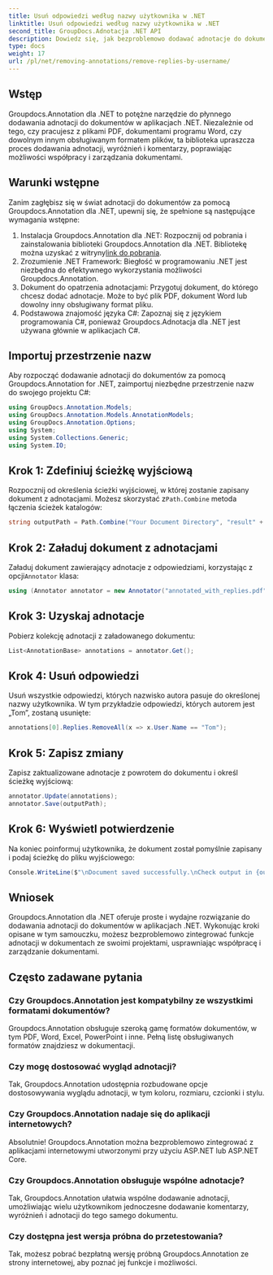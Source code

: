```yaml
---
title: Usuń odpowiedzi według nazwy użytkownika w .NET
linktitle: Usuń odpowiedzi według nazwy użytkownika w .NET
second_title: GroupDocs.Adnotacja .NET API
description: Dowiedz się, jak bezproblemowo dodawać adnotacje do dokumentów za pomocą Groupdocs.Annotation dla .NET. Usprawnij współpracę i zarządzanie dokumentami dzięki temu potężnemu narzędziu.
type: docs
weight: 17
url: /pl/net/removing-annotations/remove-replies-by-username/
---
```

## Wstęp
Groupdocs.Annotation dla .NET to potężne narzędzie do płynnego dodawania adnotacji do dokumentów w aplikacjach .NET. Niezależnie od tego, czy pracujesz z plikami PDF, dokumentami programu Word, czy dowolnym innym obsługiwanym formatem plików, ta biblioteka upraszcza proces dodawania adnotacji, wyróżnień i komentarzy, poprawiając możliwości współpracy i zarządzania dokumentami.
## Warunki wstępne
Zanim zagłębisz się w świat adnotacji do dokumentów za pomocą Groupdocs.Annotation dla .NET, upewnij się, że spełnione są następujące wymagania wstępne:
1.  Instalacja Groupdocs.Annotation dla .NET: Rozpocznij od pobrania i zainstalowania biblioteki Groupdocs.Annotation dla .NET. Bibliotekę można uzyskać z witryny[link do pobrania](https://releases.groupdocs.com/annotation/net/).
2. Zrozumienie .NET Framework: Biegłość w programowaniu .NET jest niezbędna do efektywnego wykorzystania możliwości Groupdocs.Annotation.
3. Dokument do opatrzenia adnotacjami: Przygotuj dokument, do którego chcesz dodać adnotacje. Może to być plik PDF, dokument Word lub dowolny inny obsługiwany format pliku.
4. Podstawowa znajomość języka C#: Zapoznaj się z językiem programowania C#, ponieważ Groupdocs.Adnotacja dla .NET jest używana głównie w aplikacjach C#.

## Importuj przestrzenie nazw
Aby rozpocząć dodawanie adnotacji do dokumentów za pomocą Groupdocs.Annotation for .NET, zaimportuj niezbędne przestrzenie nazw do swojego projektu C#:
```csharp
using GroupDocs.Annotation.Models;
using GroupDocs.Annotation.Models.AnnotationModels;
using GroupDocs.Annotation.Options;
using System;
using System.Collections.Generic;
using System.IO;
```
## Krok 1: Zdefiniuj ścieżkę wyjściową
 Rozpocznij od określenia ścieżki wyjściowej, w której zostanie zapisany dokument z adnotacjami. Możesz skorzystać z`Path.Combine` metoda łączenia ścieżek katalogów:
```csharp
string outputPath = Path.Combine("Your Document Directory", "result" + Path.GetExtension("input.pdf"));
```
## Krok 2: Załaduj dokument z adnotacjami
 Załaduj dokument zawierający adnotacje z odpowiedziami, korzystając z opcji`Annotator` klasa:
```csharp
using (Annotator annotator = new Annotator("annotated_with_replies.pdf"))
```
## Krok 3: Uzyskaj adnotacje
Pobierz kolekcję adnotacji z załadowanego dokumentu:
```csharp
List<AnnotationBase> annotations = annotator.Get();
```
## Krok 4: Usuń odpowiedzi
Usuń wszystkie odpowiedzi, których nazwisko autora pasuje do określonej nazwy użytkownika. W tym przykładzie odpowiedzi, których autorem jest „Tom”, zostaną usunięte:
```csharp
annotations[0].Replies.RemoveAll(x => x.User.Name == "Tom");
```
## Krok 5: Zapisz zmiany
Zapisz zaktualizowane adnotacje z powrotem do dokumentu i określ ścieżkę wyjściową:
```csharp
annotator.Update(annotations);
annotator.Save(outputPath);
```
## Krok 6: Wyświetl potwierdzenie
Na koniec poinformuj użytkownika, że dokument został pomyślnie zapisany i podaj ścieżkę do pliku wyjściowego:
```csharp
Console.WriteLine($"\nDocument saved successfully.\nCheck output in {outputPath}.");
```
## Wniosek
Groupdocs.Annotation dla .NET oferuje proste i wydajne rozwiązanie do dodawania adnotacji do dokumentów w aplikacjach .NET. Wykonując kroki opisane w tym samouczku, możesz bezproblemowo zintegrować funkcje adnotacji w dokumentach ze swoimi projektami, usprawniając współpracę i zarządzanie dokumentami.
## Często zadawane pytania
### Czy Groupdocs.Annotation jest kompatybilny ze wszystkimi formatami dokumentów?
Groupdocs.Annotation obsługuje szeroką gamę formatów dokumentów, w tym PDF, Word, Excel, PowerPoint i inne. Pełną listę obsługiwanych formatów znajdziesz w dokumentacji.
### Czy mogę dostosować wygląd adnotacji?
Tak, Groupdocs.Annotation udostępnia rozbudowane opcje dostosowywania wyglądu adnotacji, w tym koloru, rozmiaru, czcionki i stylu.
### Czy Groupdocs.Annotation nadaje się do aplikacji internetowych?
Absolutnie! Groupdocs.Annotation można bezproblemowo zintegrować z aplikacjami internetowymi utworzonymi przy użyciu ASP.NET lub ASP.NET Core.
### Czy Groupdocs.Annotation obsługuje wspólne adnotacje?
Tak, Groupdocs.Annotation ułatwia wspólne dodawanie adnotacji, umożliwiając wielu użytkownikom jednoczesne dodawanie komentarzy, wyróżnień i adnotacji do tego samego dokumentu.
### Czy dostępna jest wersja próbna do przetestowania?
Tak, możesz pobrać bezpłatną wersję próbną Groupdocs.Annotation ze strony internetowej, aby poznać jej funkcje i możliwości.
